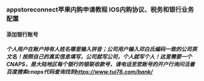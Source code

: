 ### appstoreconnect苹果内购申请教程 IOS内购协议、税务和银行业务配置

#### 添加银行账号
##### 个人用户在账户持有人姓名哪里输入拼音；公司用户输入邓白氏编码一致的公司英文名！按照自己的真实信息填写，公司就写公司，个人就写个人！这里需要一个CNAPS，是大陆地区每个银行的银联收款号，请电话至您账号的开户行询问活着百度搜索cnaps代码查询找到<https://www.tui78.com/bank/>